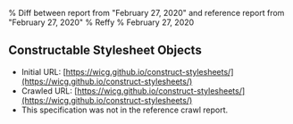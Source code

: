 % Diff between report from "February 27, 2020" and reference report from "February 27, 2020"
% Reffy
% February 27, 2020

## Constructable Stylesheet Objects

- Initial URL: [https://wicg.github.io/construct-stylesheets/](https://wicg.github.io/construct-stylesheets/)
- Crawled URL: [https://wicg.github.io/construct-stylesheets/](https://wicg.github.io/construct-stylesheets/)
- This specification was not in the reference crawl report.


